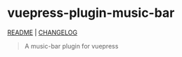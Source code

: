 # vuepress-plugin-music-bar

[README](./README.md) | [CHANGELOG](./CHANGELOG.md)

> A music-bar plugin for vuepress
